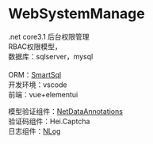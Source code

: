 # WebSystemManage
.net core3.1 后台权限管理 <br/>
RBAC权限模型，<br/>
数据库：sqlserver，mysql<br/><br/>
ORM：<a href="https://github.com/dotnetcore/SmartSql">SmartSql</a><br/>
开发环境：vscode<br/>
前端：vue+elementui

模型验证组件：<a href="https://github.com/chnzhang/NetDataAnnotations">NetDataAnnotations</a>
<br/>
验证码组件：<a hef="https://github.com/gebiWangshushu/Hei.Captcha">Hei.Captcha</a><br/>
日志组件：<a href="https://github.com/NLog/NLog">NLog</a>
